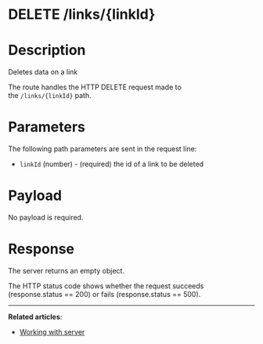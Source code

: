 # DELETE /links/{linkId}

# **Description**

Deletes data on a link

The route handles the HTTP DELETE request made to the `/links/{linkId}` path.

# **Parameters**

The following path parameters are sent in the request line:

- `linkId` (number) - (required) the id of a link to be deleted

# **Payload**

No payload is required.

# **Response**

The server returns an empty object.

The HTTP status code shows whether the request succeeds (response.status == 200) or fails (response.status == 500).

---

**Related articles**:

- [Working with server](https://docs.svar.dev/react/gantt/guides/working_with_server)
